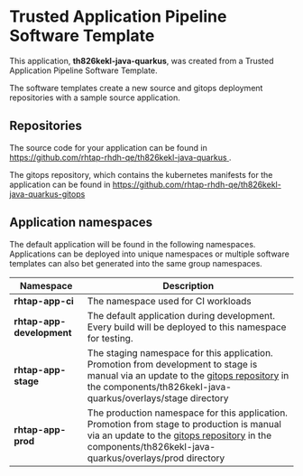 # Trusted Application Pipeline Software Template

This application, **th826kekl-java-quarkus**, was created from a Trusted Application Pipeline Software Template.

The software templates create a new source and gitops deployment repositories with a sample source application. 

## Repositories

The source code for your application can be found in [https://github.com/rhtap-rhdh-qe/th826kekl-java-quarkus ](https://github.com/rhtap-rhdh-qe/th826kekl-java-quarkus ).
 
The gitops repository, which contains the kubernetes manifests for the application can be found in 
[https://github.com/rhtap-rhdh-qe/th826kekl-java-quarkus-gitops ](https://github.com/rhtap-rhdh-qe/th826kekl-java-quarkus-gitops ) 

## Application namespaces 

The default application will be found in the following namespaces. Applications can be deployed into unique namespaces or multiple software templates can also bet generated into the same group namespaces.  

|  Namespace   |  Description   |  
| -------- | -------- |
| **rhtap-app-ci** | The namespace used for CI workloads |
| **rhtap-app-development** | The default application during development. Every build will be deployed to this namespace for testing. |
| **rhtap-app-stage** | The staging namespace for this application. Promotion from development to stage is manual via an update to the [gitops repository](https://github.com/rhtap-rhdh-qe/th826kekl-java-quarkus-gitops ) in the components/th826kekl-java-quarkus/overlays/stage directory |
| **rhtap-app-prod** | The production namespace for this application. Promotion from stage to production is manual via an update to the [gitops repository](https://github.com/rhtap-rhdh-qe/th826kekl-java-quarkus-gitops ) in the components/th826kekl-java-quarkus/overlays/prod directory |
